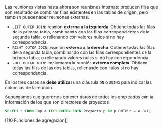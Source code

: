 
Las reuniones vistas hasta ahora son reuniones internas: producen filas que son resultado de combinar filas existentes en las tablas de origen, pero también puede haber reuniones externas.

- `LEFT OUTER JOIN`: reunión **externa a la izquierda**. Obtiene todas las filas de la primera tabla, combinando con las filas correspondientes de la segunda tabla, o rellenando con valores nulos si no hay correspondencia.
- `RIGHT OUTER JOIN`: reunión **externa a la derecha**. Obtiene todas las filas de la segunda tabla, combinando con las filas correspondientes de la primera tabla, o rellenando valores nulos si no hay correspondencia.
- `FULL OUTER JOIN`: implementa la reunión **externa completa**. Obtiene todas las filas de las dos tablas, rellenando con nulos si no hay correspondencia.

En los tres casos se **debe utilizar** una cláusula `ON` o `USING` para indicar las columnas de la reunión.

Supongamos que queremos obtener datos de todos los empleados con la información de los que son directores de proyectos.

```SQL
SELECT * FROM Emp e LEFT OUTER JOIN Proyecto p ON p.DNIDir = e.DNI;
```


[[10 Funciones de agregación]]